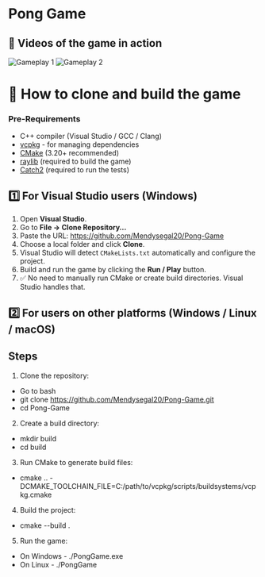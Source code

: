 # Pong Game 


## 🎥 Videos of the game in action
![Gameplay 1](https://github.com/user-attachments/assets/e1512543-3b65-4b80-92b2-f6816064b9c4)
![Gameplay 2](https://github.com/user-attachments/assets/feb81bdf-9d3b-4563-bfff-6b3ae1b9ee40)


# 🚀 How to clone and build the game
### Pre-Requirements
- C++ compiler (Visual Studio / GCC / Clang)
- [vcpkg](https://github.com/microsoft/vcpkg) - for managing dependencies
- [CMake](https://cmake.org/download/) (3.20+ recommended)
- [raylib](https://www.raylib.com/) (required to build the game)
- [Catch2](https://github.com/catchorg/Catch2) (required to run the tests)


## 1️⃣ For Visual Studio users (Windows)

1.  Open **Visual Studio**.  
2.  Go to **File → Clone Repository…**  
3.  Paste the URL: https://github.com/Mendysegal20/Pong-Game
4.  Choose a local folder and click **Clone**.
5.  Visual Studio will detect `CMakeLists.txt` automatically and configure the project.
6.  Build and run the game by clicking the **Run / Play** button.
7.  ✅ No need to manually run CMake or create build directories. Visual Studio handles that.



## 2️⃣ For users on other platforms (Windows / Linux / macOS)
## Steps
  1. Clone the repository:
  - Go to bash
  - git clone https://github.com/Mendysegal20/Pong-Game.git
  - cd Pong-Game


  2. Create a build directory:
  - mkdir build
  - cd build


  3. Run CMake to generate build files:
  - cmake .. -DCMAKE_TOOLCHAIN_FILE=C:/path/to/vcpkg/scripts/buildsystems/vcpkg.cmake



  4. Build the project:
  - cmake --build .


  5. Run the game:
  - On Windows - ./PongGame.exe
  - On Linux - ./PongGame
    
